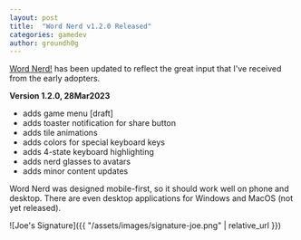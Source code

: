 ```yaml
---
layout: post
title:  "Word Nerd v1.2.0 Released"
categories: gamedev
author: groundh0g
---
```


[Word Nerd!](https://joehall.net/game-test/) has been updated to reflect the great input that I've received from the early adopters.

**Version 1.2.0, 28Mar2023**

- adds game menu [draft]
- adds toaster notification for share button
- adds tile animations
- adds colors for special keyboard keys
- adds 4-state keyboard highlighting
- adds nerd glasses to avatars
- adds minor content updates

Word Nerd was designed mobile-first, so it should work well on phone and desktop. There are even desktop applications for Windows and MacOS (not yet released).

![Joe's Signature]({{ "/assets/images/signature-joe.png" | relative_url }})
